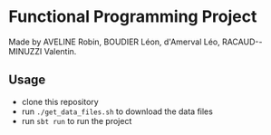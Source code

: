 # Functional Programming Project

Made by AVELINE Robin, BOUDIER Léon, d'Amerval Léo, RACAUD--MINUZZI Valentin.

## Usage

- clone this repository
- run `./get_data_files.sh` to download the data files
- run `sbt run` to run the project